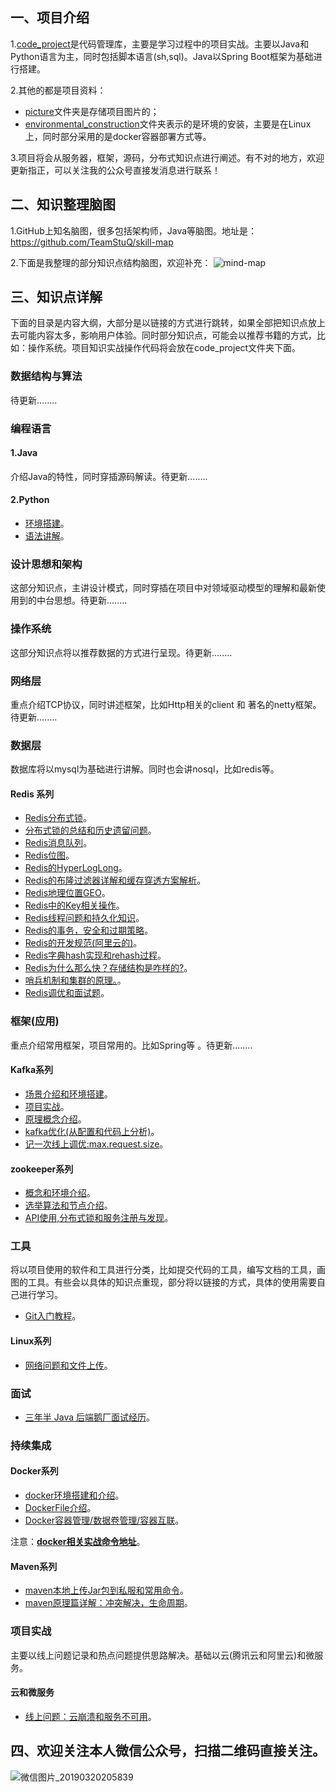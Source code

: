 ## 一、项目介绍
1.[code_project](https://github.com/zfrHJ/aaron_architecture_road/tree/master/code_project)是代码管理库，主要是学习过程中的项目实战。主要以Java和Python语言为主，同时包括脚本语言(sh,sql)。Java以Spring Boot框架为基础进行搭建。

2.其他的都是项目资料：
* [picture](https://github.com/zfrHJ/aaron_architecture_road/tree/master/picture)文件夹是存储项目图片的；  
* [environmental_construction](https://github.com/zfrHJ/aaron_architecture_road/tree/master/environmental_construction)文件夹表示的是环境的安装，主要是在Linux上，同时部分采用的是docker容器部署方式等。

3.项目将会从服务器，框架，源码，分布式知识点进行阐述。有不对的地方，欢迎更新指正，可以关注我的公众号直接发消息进行联系！

## 二、知识整理脑图
1.GitHub上知名脑图，很多包括架构师，Java等脑图。地址是：https://github.com/TeamStuQ/skill-map

2.下面是我整理的部分知识点结构脑图，欢迎补充：
![mind-map](https://github.com/zfrHJ/aaron_architecture_road/blob/master/picture/mind-map.png)

## 三、知识点详解
下面的目录是内容大纲，大部分是以链接的方式进行跳转，如果全部把知识点放上去可能内容太多，影响用户体验。同时部分知识点，可能会以推荐书籍的方式，比如：操作系统。项目知识实战操作代码将会放在code_project文件夹下面。

### 数据结构与算法
待更新........

### 编程语言

#### 1.Java
介绍Java的特性，同时穿插源码解读。待更新........

#### 2.Python
* [环境搭建](https://mp.weixin.qq.com/s/d2C_fnbhErABT8Mwhhk5OQ)。  
* [语法讲解](https://mp.weixin.qq.com/s/TQY_ciSeFKQxRv1Q5twqyw)。

### 设计思想和架构
这部分知识点，主讲设计模式，同时穿插在项目中对领域驱动模型的理解和最新使用到的中台思想。待更新........

### 操作系统
这部分知识点将以推荐数据的方式进行呈现。待更新........

### 网络层
重点介绍TCP协议，同时讲述框架，比如Http相关的client 和 著名的netty框架。待更新........

### 数据层
数据库将以mysql为基础进行讲解。同时也会讲nosql，比如redis等。

#### Redis 系列
* [Redis分布式锁](https://mp.weixin.qq.com/s/bxIZDcmh7XW5xDuiHQ61nw)。  
* [分布式锁的总结和历史遗留问题](https://mp.weixin.qq.com/s/Y3zQewWeTSIR04IGTZcV9w)。  
* [Redis消息队列](https://mp.weixin.qq.com/s/u_WN87XJ96LVlZEMuZF91w)。  
* [Redis位图](https://mp.weixin.qq.com/s/qVNmNQnd20rtvpkSz_Lr7A)。  
* [Redis的HyperLogLong](https://mp.weixin.qq.com/s/1YNMG13l0881rZvjaS2YXw)。  
* [Redis的布隆过滤器详解和缓存穿透方案解析](https://mp.weixin.qq.com/s/gKVWCGUnCL8HtIuM3U-_6g)。  
* [Redis地理位置GEO](https://mp.weixin.qq.com/s/Bt6amvb0X6CHrDM2ntPN8A)。  
* [Redis中的Key相关操作](https://mp.weixin.qq.com/s/3bELqu1aU-U-pYra9BoMMg)。  
* [Redis线程问题和持久化知识](https://mp.weixin.qq.com/s/ykiN5Vxsb_-IXzdS2lPaFQ)。  
* [Redis的事务，安全和过期策略](https://mp.weixin.qq.com/s/TxsuNnV7BgAqMjfFQBNpBA)。  
* [Redis的开发规范(阿里云的)](https://mp.weixin.qq.com/s/8DAErvYvNMRrLfUdhqqkJw)。  
* [Redis字典hash实现和rehash过程](https://mp.weixin.qq.com/s/mYkdZeULsyHbvx6OqdMSPg)。  
* [Redis为什么那么快？存储结构是咋样的?](https://mp.weixin.qq.com/s/WrXxtrw1S6_OZ7b9AsWZxg)。  
* [哨兵机制和集群的原理。](https://mp.weixin.qq.com/s/I2b6OO1Sg3vmymuAPUru-w)。  
* [Redis调优和面试题](https://mp.weixin.qq.com/s/oqWaZsahTYFudWDbfGPUbw)。  

### 框架(应用)
重点介绍常用框架，项目常用的。比如Spring等 。待更新........

#### Kafka系列
* [场景介绍和环境搭建](https://mp.weixin.qq.com/s/IKSPS5Ile3JnCSkvTrRxwA)。  
* [项目实战](https://mp.weixin.qq.com/s/GHx1GTlJFHpzQNqPpJ68LA)。  
* [原理概念介绍](https://mp.weixin.qq.com/s/77CgXVuCuq77vZfzrrVI2Q)。  
* [kafka优化(从配置和代码上分析)](https://mp.weixin.qq.com/s/Pp5Aq5SUdbXDosmWifLmrQ)。  
* [记一次线上调优:max.request.size](https://mp.weixin.qq.com/s/7QHdmIxo8AYZbhw0zcTVnQ)。

#### zookeeper系列
* [概念和环境介绍](https://mp.weixin.qq.com/s/wn0Evzf4hj6gEd2wV773UA)。
* [选举算法和节点介绍](https://mp.weixin.qq.com/s/MOfHU7R2-pG8eqb7YkHFGA)。
* [API使用,分布式锁和服务注册与发现](https://mp.weixin.qq.com/s/W1wM5UNUFRAJZA02RLvIvw)。

### 工具
将以项目使用的软件和工具进行分类，比如提交代码的工具，编写文档的工具，画图的工具。有些会以具体的知识点重现，部分将以链接的方式，具体的使用需要自己进行学习。

* [Git入门教程](https://mp.weixin.qq.com/s/WTtVh3ZS9bNMbfDB7ZkqUQ)。

#### Linux系列
* [网络问题和文件上传](https://mp.weixin.qq.com/s/ST7YNvbtl6KH20Y5jfk7EA)。

### 面试
* [三年半 Java 后端鹅厂面试经历](https://mp.weixin.qq.com/s/oAiXvB9kZ_bNjCaK8ZyaTA)。

### 持续集成

#### Docker系列
* [docker环境搭建和介绍](https://mp.weixin.qq.com/s/Rmh5rDTjl-LyT1pOagkm1A)。
* [DockerFile介绍](https://mp.weixin.qq.com/s/qtaXJDje6eFBf_27gVGoBw)。
* [Docker容器管理/数据卷管理/容器互联](https://mp.weixin.qq.com/s/_uJTlx5OIwC22s-Lc-V0xg)。

注意：[**docker相关实战命令地址**](https://github.com/zfrHJ/aaron_architecture_road/tree/master/environmental_construction/docker)。

#### Maven系列
* [maven本地上传Jar包到私服和常用命令](https://mp.weixin.qq.com/s/l82AV9-wh0aih1y-HWQSbA)。
* [maven原理篇详解：冲突解决，生命周期](https://mp.weixin.qq.com/s/Kxevch-FpDfkY2zuXUbUvw)。

### 项目实战
主要以线上问题记录和热点问题提供思路解决。基础以云(腾讯云和阿里云)和微服务。
#### 云和微服务
* [线上问题：云崩溃和服务不可用](https://mp.weixin.qq.com/s/vLYAKW-w4eKr7JgXHPbUOw)。


## 四、欢迎关注本人微信公众号，扫描二维码直接关注。

![微信图片_20190320205839](https://github.com/zfrHJ/aaron_architecture_road/blob/master/picture/aaron.jpg)


